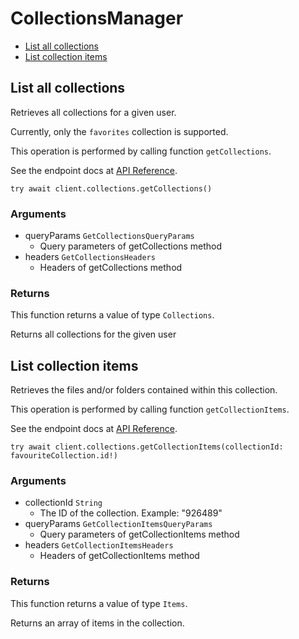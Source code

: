 # CollectionsManager


- [List all collections](#list-all-collections)
- [List collection items](#list-collection-items)

## List all collections

Retrieves all collections for a given user.

Currently, only the `favorites` collection
is supported.

This operation is performed by calling function `getCollections`.

See the endpoint docs at
[API Reference](https://developer.box.com/reference/get-collections/).

<!-- sample get_collections -->
```
try await client.collections.getCollections()
```

### Arguments

- queryParams `GetCollectionsQueryParams`
  - Query parameters of getCollections method
- headers `GetCollectionsHeaders`
  - Headers of getCollections method


### Returns

This function returns a value of type `Collections`.

Returns all collections for the given user


## List collection items

Retrieves the files and/or folders contained within
this collection.

This operation is performed by calling function `getCollectionItems`.

See the endpoint docs at
[API Reference](https://developer.box.com/reference/get-collections-id-items/).

<!-- sample get_collections_id_items -->
```
try await client.collections.getCollectionItems(collectionId: favouriteCollection.id!)
```

### Arguments

- collectionId `String`
  - The ID of the collection. Example: "926489"
- queryParams `GetCollectionItemsQueryParams`
  - Query parameters of getCollectionItems method
- headers `GetCollectionItemsHeaders`
  - Headers of getCollectionItems method


### Returns

This function returns a value of type `Items`.

Returns an array of items in the collection.



